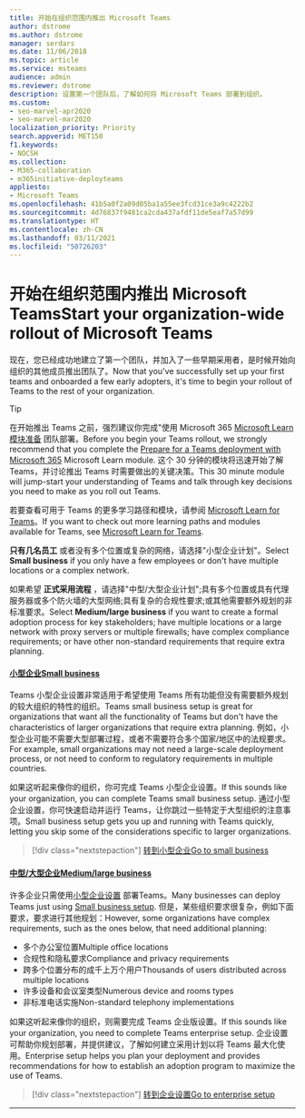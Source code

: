 ```yaml
---
title: 开始在组织范围内推出 Microsoft Teams
author: dstrome
ms.author: dstrome
manager: serdars
ms.date: 11/06/2018
ms.topic: article
ms.service: msteams
audience: admin
ms.reviewer: dstrome
description: 设置第一个团队后，了解如何将 Microsoft Teams 部署到组织。
ms.custom:
- seo-marvel-apr2020
- seo-marvel-mar2020
localization_priority: Priority
search.appverid: MET150
f1.keywords:
- NOCSH
ms.collection:
- M365-collaboration
- m365initiative-deployteams
appliesto:
- Microsoft Teams
ms.openlocfilehash: 41b5a0f2a09d05ba1a55ee3fcd31ce3a9c4222b2
ms.sourcegitcommit: 4d76837f9481ca2cda437afdf11de5eaf7a57d99
ms.translationtype: HT
ms.contentlocale: zh-CN
ms.lasthandoff: 03/11/2021
ms.locfileid: "50726203"
---
```

# <a name="start-your-organization-wide-rollout-of-microsoft-teams"></a><span data-ttu-id="3cba9-103">开始在组织范围内推出 Microsoft Teams</span><span class="sxs-lookup"><span data-stu-id="3cba9-103">Start your organization-wide rollout of Microsoft Teams</span></span>

<span data-ttu-id="3cba9-104">现在，您已经成功地建立了第一个团队，并加入了一些早期采用者，是时候开始向组织的其他成员推出团队了。</span><span class="sxs-lookup"><span data-stu-id="3cba9-104">Now that you've successfully set up your first teams and onboarded a few early adopters, it's time to begin your rollout of Teams to the rest of your organization.</span></span>

> [!TIP]
> <span data-ttu-id="3cba9-105">在开始推出 Teams 之前，强烈建议你完成"使用 Microsoft 365 [Microsoft Learn 模块准备](/learn/modules/m365-teams-collab-prepare-deployment/) 团队部署。</span><span class="sxs-lookup"><span data-stu-id="3cba9-105">Before you begin your Teams rollout, we strongly recommend that you complete the [Prepare for a Teams deployment with Microsoft 365](/learn/modules/m365-teams-collab-prepare-deployment/) Microsoft Learn module.</span></span> <span data-ttu-id="3cba9-106">这个 30 分钟的模块将迅速开始了解 Teams，并讨论推出 Teams 时需要做出的关键决策。</span><span class="sxs-lookup"><span data-stu-id="3cba9-106">This 30 minute module will jump-start your understanding of Teams and talk through key decisions you need to make as you roll out Teams.</span></span>
>
> <span data-ttu-id="3cba9-107">若要查看可用于 Teams 的更多学习路径和模块，请参阅 [Microsoft Learn for Teams](/learn/teams/)。</span><span class="sxs-lookup"><span data-stu-id="3cba9-107">If you want to check out more learning paths and modules available for Teams, see [Microsoft Learn for Teams](/learn/teams/).</span></span>

<span data-ttu-id="3cba9-108">**只有几名员工** 或者没有多个位置或复杂的网络，请选择"小型企业计划"。</span><span class="sxs-lookup"><span data-stu-id="3cba9-108">Select **Small business** if you only have a few employees or don't have multiple locations or a complex network.</span></span>

<span data-ttu-id="3cba9-109">如果希望 **正式采用流程** ，请选择"中型/大型企业计划";具有多个位置或具有代理服务器或多个防火墙的大型网络;具有复杂的合规性要求;或其他需要额外规划的非标准要求。</span><span class="sxs-lookup"><span data-stu-id="3cba9-109">Select **Medium/large business** if you want to create a formal adoption process for key stakeholders; have multiple locations or a large network with proxy servers or multiple firewalls; have complex compliance requirements; or have other non-standard requirements that require extra planning.</span></span>

#### <a name="small-business"></a>[<span data-ttu-id="3cba9-110">小型企业</span><span class="sxs-lookup"><span data-stu-id="3cba9-110">Small business</span></span>](#tab/SmallBusiness)

<span data-ttu-id="3cba9-111">Teams 小型企业设置非常适用于希望使用 Teams 所有功能但没有需要额外规划的较大组织的特性的组织。</span><span class="sxs-lookup"><span data-stu-id="3cba9-111">Teams small business setup is great for organizations that want all the functionality of Teams but don't have the characteristics of larger organizations that require extra planning.</span></span> <span data-ttu-id="3cba9-112">例如，小型企业可能不需要大型部署过程，或者不需要符合多个国家/地区中的法规要求。</span><span class="sxs-lookup"><span data-stu-id="3cba9-112">For example, small organizations may not need a large-scale deployment process, or not need to conform to regulatory requirements in multiple countries.</span></span>

<span data-ttu-id="3cba9-113">如果这听起来像你的组织，你可完成 Teams 小型企业设置。</span><span class="sxs-lookup"><span data-stu-id="3cba9-113">If this sounds like your organization, you can complete Teams small business setup.</span></span> <span data-ttu-id="3cba9-114">通过小型企业设置，你可快速启动并运行 Teams，让你跳过一些特定于大型组织的注意事项。</span><span class="sxs-lookup"><span data-stu-id="3cba9-114">Small business setup gets you up and running with Teams quickly, letting you skip some of the considerations specific to larger organizations.</span></span>

> [!div class="nextstepaction"]
> [<span data-ttu-id="3cba9-115">转到小型企业</span><span class="sxs-lookup"><span data-stu-id="3cba9-115">Go to small business</span></span>](deploy-small-business.md)

#### <a name="mediumlarge-business"></a>[<span data-ttu-id="3cba9-116">中型/大型企业</span><span class="sxs-lookup"><span data-stu-id="3cba9-116">Medium/large business</span></span>](#tab/LargeBusiness)

<span data-ttu-id="3cba9-117">许多企业只需使用[小型企业设置](deploy-small-business.md) 部署Teams。</span><span class="sxs-lookup"><span data-stu-id="3cba9-117">Many businesses can deploy Teams just using [Small business setup](deploy-small-business.md).</span></span> <span data-ttu-id="3cba9-118">但是，某些组织要求很复杂，例如下面要求，要求进行其他规划：</span><span class="sxs-lookup"><span data-stu-id="3cba9-118">However, some organizations have complex requirements, such as the ones below, that need additional planning:</span></span>

- <span data-ttu-id="3cba9-119">多个办公室位置</span><span class="sxs-lookup"><span data-stu-id="3cba9-119">Multiple office locations</span></span>
- <span data-ttu-id="3cba9-120">合规性和隐私要求</span><span class="sxs-lookup"><span data-stu-id="3cba9-120">Compliance and privacy requirements</span></span>
- <span data-ttu-id="3cba9-121">跨多个位置分布的成千上万个用户</span><span class="sxs-lookup"><span data-stu-id="3cba9-121">Thousands of users distributed across multiple locations</span></span>
- <span data-ttu-id="3cba9-122">许多设备和会议室类型</span><span class="sxs-lookup"><span data-stu-id="3cba9-122">Numerous device and rooms types</span></span>
- <span data-ttu-id="3cba9-123">非标准电话实施</span><span class="sxs-lookup"><span data-stu-id="3cba9-123">Non-standard telephony implementations</span></span>

<span data-ttu-id="3cba9-124">如果这听起来像你的组织，则需要完成 Teams 企业版设置。</span><span class="sxs-lookup"><span data-stu-id="3cba9-124">If this sounds like your organization, you need to complete Teams enterprise setup.</span></span> <span data-ttu-id="3cba9-125">企业设置可帮助你规划部署，并提供建议，了解如何建立采用计划以将 Teams 最大化使用。</span><span class="sxs-lookup"><span data-stu-id="3cba9-125">Enterprise setup helps you plan your deployment and provides recommendations for how to establish an adoption program to maximize the use of Teams.</span></span>

> [!div class="nextstepaction"]
> [<span data-ttu-id="3cba9-126">转到企业设置</span><span class="sxs-lookup"><span data-stu-id="3cba9-126">Go to enterprise setup</span></span>](deploy-enterprise-overview.md)

---
